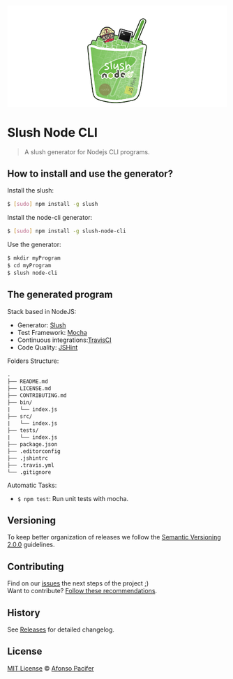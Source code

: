 ![Slush node-cli Logo](https://github.com/afonsopacifer/slush-node-cli/blob/master/logo.png)

# Slush Node CLI

> A slush generator for Nodejs CLI programs.

## How to install and use the generator?

Install the slush:

```sh
$ [sudo] npm install -g slush
```

Install the node-cli generator:

```sh
$ [sudo] npm install -g slush-node-cli
```

Use the generator:

```sh
$ mkdir myProgram
$ cd myProgram
$ slush node-cli
```

## The generated program

Stack based in NodeJS:

- Generator: [Slush](http://slushjs.github.io/#/)
- Test Framework: [Mocha]()
- Continuous integrations:[TravisCI]()
- Code Quality: [JSHint]()

Folders Structure:

	.
	├── README.md
	├── LICENSE.md
	├── CONTRIBUTING.md
	├── bin/
	|   └── index.js
	├── src/
	|   └── index.js
	├── tests/
	|   └── index.js
	├── package.json
	├── .editorconfig
	├── .jshintrc
	├── .travis.yml
	└── .gitignore

Automatic Tasks:

- `$ npm test`: Run unit tests with mocha.

## Versioning

To keep better organization of releases we follow the [Semantic Versioning 2.0.0](http://semver.org/) guidelines.

## Contributing

Find on our [issues](https://github.com/afonsopacifer/slush-node-cli/issues/) the next steps of the project ;)
<br>
Want to contribute? [Follow these recommendations](https://github.com/afonsopacifer/slush-node-cli/blob/master/CONTRIBUTING.md).

## History

See [Releases](https://github.com/afonsopacifer/slush-node-cli/releases) for detailed changelog.

## License

[MIT License](https://github.com/afonsopacifer/slush-node-cli/blob/master/LICENSE.md) © [Afonso Pacifer](http://afonsopacifer.com/)

